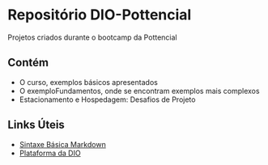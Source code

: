 # Repositório DIO-Pottencial
Projetos criados durante o bootcamp da Pottencial

## Contém 
 - O curso, exemplos básicos apresentados
 - O exemploFundamentos, onde se encontram exemplos mais complexos
 - Estacionamento e Hospedagem: Desafios de Projeto

## Links Úteis 
 - [Sintaxe Básica Markdown](https://www.markdownguide.org/)
 - [Plataforma da DIO](https://web.dio.me/track/pottencial-net-developer)
